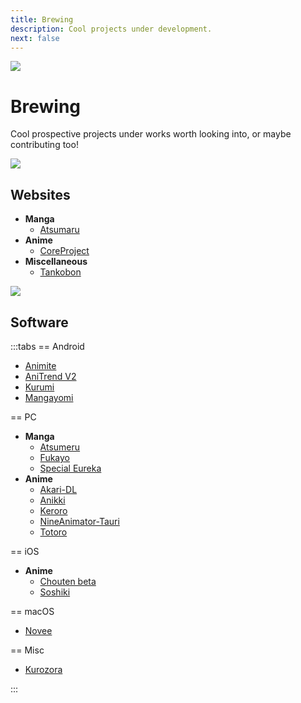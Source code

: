 ```yaml
---
title: Brewing
description: Cool projects under development.
next: false
---
```


![](https://cdn.apollo.moe/img/brew.png)

# Brewing

Cool prospective projects under works worth looking into, or maybe contributing too!

![](/banner/sites.png)

## Websites

- **Manga**
    - [Atsumaru](https://atsu.moe/) <Badge type="info" icon="mark-github" text="Github" link="https://github.com/TheUndo/Atsumaru" /><Badge type="info" text="Mangasee" />
- **Anime**
    - [CoreProject](https://coreproject.moe/anime) <Badge type="info" icon="mark-github" text="Github" link="https://github.com/baseplate-admin/CoreProject" />
- **Miscellaneous**
    - [Tankobon](https://tankobon.net/) <Badge type="info" icon="mark-github" text="Github" link="https://github.com/crxssed7/tankobon" />

![](/banner/software.png)

## Software

:::tabs
== Android

- [Animite](https://github.com/imashnake0/Animite)
- [AniTrend V2](https://github.com/AniTrend/anitrend-v2)
- [Kurumi](https://play.google.com/store/apps/details?id=com.subrotokumar.kurumi)
- [Mangayomi](https://github.com/kodjodevf/mangayomi)

== PC

- **Manga**
    - [Atsumeru](https://github.com/AtsumeruDev/Atsumeru) <Badge type="info" icon="globe" text="Web" link="https://atsumeru.xyz/" />
    - [Fukayo](https://github.com/JiPaix/Fukayo/)
    - [Special Eureka](https://github.com/tonymushah/special-eureka)
- **Anime**
    - [Akari-DL](https://github.com/keisanng/akari-dl/)
    - [Anikki](https://github.com/Kylart/Anikki)
    - [Keroro](https://github.com/hotsno/keroro)
    - [NineAnimator-Tauri](https://github.com/Layendan/NineAnimator-Tauri)
    - [Totoro](https://github.com/insomniachi/Totoro)

== iOS

- **Anime**
    - [Chouten beta](https://testflight.apple.com/join/Cg1rAPB8)
    - [Soshiki](https://github.com/soshikimoe/soshiki-ios)

== macOS

- [Novee](https://github.com/ZhichGaming/Novee)

== Misc
- [Kurozora](https://kurozora.app/welcome) <Badge type="dark" icon="/icon/apple.png" text="iOS" link="https://github.com/Kurozora/kurozora-app" /><Badge type="dark" icon="/icon/andy.png" text="Android" link="https://github.com/Kurozora/kurozora-android" /><Badge type="dark" icon="/icon/ff.webp" text="Firefox" link="https://addons.mozilla.org/en-US/firefox/addon/anime-watch-parties/" /><Badge type="dark" icon="/icon/discord.svg" text="Discord" link="https://github.com/Kurozora/kurozora-discord-bot" />

:::
